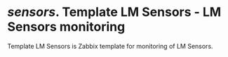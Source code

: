 # *sensors*. Template LM Sensors - LM Sensors monitoring

Template LM Sensors is Zabbix template for monitoring of LM Sensors.
